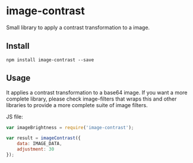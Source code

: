 # image-contrast

Small library to apply a contrast transformation to a image.

## Install

```
npm install image-contrast --save
```

## Usage
It applies a contrast transformation to a base64 image. If you want a more complete library, please check image-filters that wraps this and other libraries to provide a more complete suite of image filters.

JS file:
```js
var imageBrightness = require('image-contrast');

var result = imageContrast({
    data: IMAGE_DATA,
    adjustment: 30
});
```
